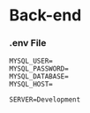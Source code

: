 # Back-end

### .env File

```.env
MYSQL_USER=
MYSQL_PASSWORD=
MYSQL_DATABASE=
MYSQL_HOST=

SERVER=Development
```
